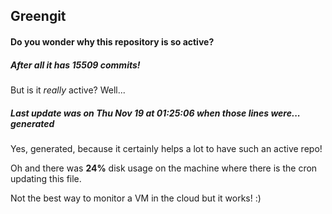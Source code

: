 ## Greengit

#### Do you wonder why this repository is so active?

##### After all it has 15509 commits!

But is it *really* active? Well...

##### Last update was on Thu Nov 19 at 01:25:06 when those lines were... generated

Yes, generated, because it certainly helps a lot to have such an active repo!

Oh and there was **24%** disk usage on the machine
where there is the cron updating this file.

Not the best way to monitor a VM in the cloud but it works! :)
